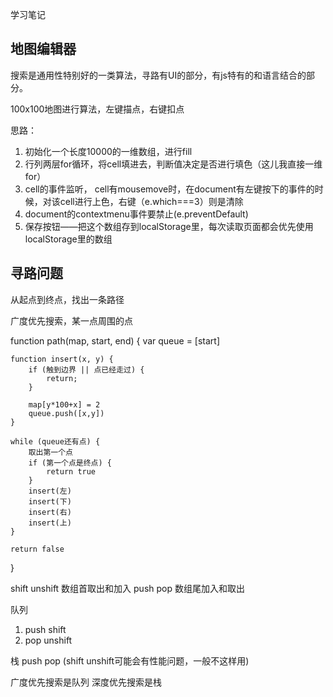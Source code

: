 学习笔记

## 地图编辑器

搜索是通用性特别好的一类算法，寻路有UI的部分，有js特有的和语言结合的部分。

100x100地图进行算法，左键描点，右键扣点

思路：
1. 初始化一个长度10000的一维数组，进行fill
2. 行列两层for循环，将cell填进去，判断值决定是否进行填色（这儿我直接一维for）
3. cell的事件监听， cell有mousemove时，在document有左键按下的事件的时候，对该cell进行上色，右键（e.which===3）则是清除
4. document的contextmenu事件要禁止(e.preventDefault)
5. 保存按钮——把这个数组存到localStorage里，每次读取页面都会优先使用localStorage里的数组

## 寻路问题

从起点到终点，找出一条路径

广度优先搜索，某一点周围的点

function path(map, start, end) {
	var queue = [start]

	function insert(x, y) {
		if (触到边界 || 点已经走过) {
			return;
		}
		
		map[y*100+x] = 2
		queue.push([x,y])
	}

	while (queue还有点) {
		取出第一个点
		if (第一个点是终点) {
			return true
		}
		insert(左)
		insert(下)
		insert(右)
		insert(上)
	}

	return false
}

shift unshift 数组首取出和加入
push pop 数组尾加入和取出

队列
1. push shift
2. pop unshift

栈 push pop (shift unshift可能会有性能问题，一般不这样用)

广度优先搜索是队列
深度优先搜索是栈
